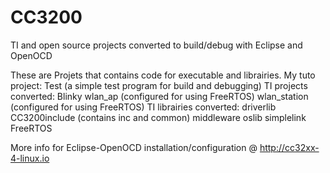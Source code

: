 CC3200
======

TI and open source projects converted to build/debug with Eclipse and OpenOCD

These are Projets that contains code for executable and librairies.
My tuto project:
Test (a simple test program for build and debugging)
TI projects converted:
Blinky
wlan_ap (configured for using FreeRTOS)
wlan_station (configured for using FreeRTOS)
TI librairies converted:
driverlib
CC3200include (contains inc and common)
middleware
oslib
simplelink
FreeRTOS

More info for Eclipse-OpenOCD installation/configuration @ http://cc32xx-4-linux.io
